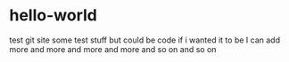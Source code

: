 # hello-world
test git site
some test stuff but could be code if i wanted it to be
I can add more and more and more and more
and so on and so on
